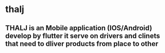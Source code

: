 # thalj

## THALJ is an Mobile application (IOS/Android) develop by flutter it serve on drivers and clinets that need to dliver products from place to other

